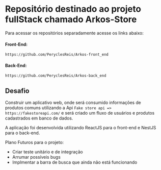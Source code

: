 # Repositório destinado ao projeto fullStack chamado Arkos-Store

Para acessar os repositórios separadamente acesse os links abaixo:

#### Front-End:
 `https://github.com/PeryclesReis/Arkos-front_end`

#### Back-End:
 `https://github.com/PeryclesReis/Arkos-back_end`

## Desafio

Construir um aplicativo web, onde será consumido informações de produtos comuns utilizando a Api `Fake store api => https://fakestoreapi.com/` e será criado um fluxo de usuários e produtos cadastrados em banco de dados.

A aplicação foi desenvolvida utilizando ReactJS para o front-end e NestJS para o back-end.

Plano Futuros para o projeto:

- Criar teste unitário e de integração
- Arrumar possíveis bugs
- Implmentar a barra de busca que ainda não está funcionando
